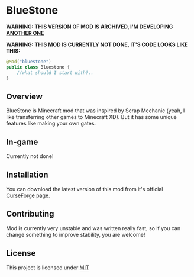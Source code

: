 # BlueStone
**WARNING: THIS VERSION OF MOD IS ARCHIVED, I'M DEVELOPING [ANOTHER ONE](https://github.com/Kirik985/BlueStone/1.16.5)**

**WARNING: THIS MOD IS CURRENTLY NOT DONE, IT'S CODE LOOKS LIKE THIS:**
```java
@Mod("bluestone")
public class Bluestone {
    //what should I start with?..
}
```
## Overview

BlueStone is Minecraft mod that was inspired by Scrap Mechanic (yeah, I like transferring other games to Minecraft XD). But it has some unique features like making your own gates.

## In-game
Currently not done!

## Installation

You can download the latest version of this mod from it's official [CurseForge page](https://work_in_progress).

## Contributing
Mod is currently very unstable and was written really fast, so if you can change something to improve stability, you are welcome!
## License
This project is licensed under [MIT](https://choosealicense.com/licenses/mit/)
